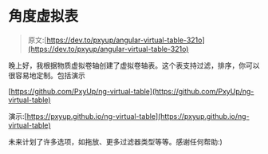 # 角度虚拟表

> 原文:[https://dev.to/pxyup/angular-virtual-table-321o](https://dev.to/pxyup/angular-virtual-table-321o)

晚上好，我根据物质虚拟卷轴创建了虚拟卷轴表。这个表支持过滤，排序，你可以很容易地定制。包括演示

[https://github.com/PxyUp/ng-virtual-table](https://github.com/PxyUp/ng-virtual-table)

演示:[https://pxyup.github.io/ng-virtual-table](https://pxyup.github.io/ng-virtual-table)

未来计划了许多选项，如拖放、更多过滤器类型等等。感谢任何帮助:)